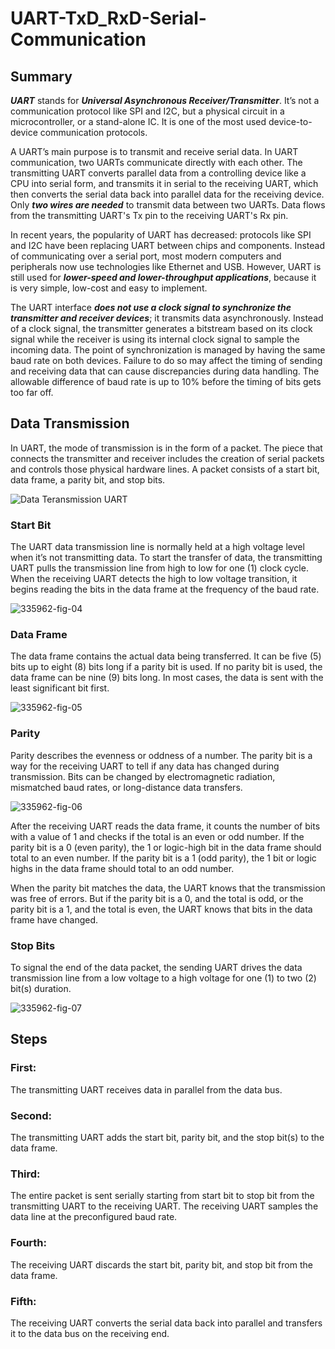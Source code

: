# UART-TxD_RxD-Serial-Communication

## Summary

***UART*** stands for ***Universal Asynchronous Receiver/Transmitter***. It’s not a communication protocol like SPI and I2C, but a physical circuit in a microcontroller, or a stand-alone IC. It is one of the most used device-to-device communication protocols. <br /> 

A UART’s main purpose is to transmit and receive serial data. In UART communication, two UARTs communicate directly with each other. 
The transmitting UART converts parallel data from a controlling device like a CPU into serial form, and transmits it in serial to the receiving UART, which then converts the serial data back into parallel data for the receiving device. Only ***two wires are needed*** to transmit data between two UARTs. Data flows from the transmitting UART's Tx pin to the receiving UART's Rx pin.<br />

In recent years, the popularity of UART has decreased: protocols like SPI and I2C have been replacing UART between chips and components. Instead of communicating over a serial port, most modern computers and peripherals now use technologies like Ethernet and USB. However, UART is still used for ***lower-speed and lower-throughput applications***, because it is very simple, low-cost and easy to implement.<br />

The UART interface ***does not use a clock signal to synchronize the transmitter and receiver devices***; it transmits data asynchronously. Instead of a clock signal, the transmitter generates a bitstream based on its clock signal while the receiver is using its internal clock signal to sample the incoming data. The point of synchronization is managed by having the same baud rate on both devices. Failure to do so may affect the timing of sending and receiving data that can cause discrepancies during data handling. The allowable difference of baud rate is up to 10% before the timing of bits gets too far off.<br />

## Data Transmission

In UART, the mode of transmission is in the form of a packet. The piece that connects the transmitter and receiver includes the creation of serial packets and controls those physical hardware lines. A packet consists of a start bit, data frame, a parity bit, and stop bits.<br />

![Data Teransmission UART](https://github.com/user-attachments/assets/2bc83990-ebe4-4721-9356-3bca0230d654)


### Start Bit
The UART data transmission line is normally held at a high voltage level when it’s not transmitting data. To start the transfer of data, the transmitting UART pulls the transmission line from high to low for one (1) clock cycle. When the receiving UART detects the high to low voltage transition, it begins reading the bits in the data frame at the frequency of the baud rate.<br />

![335962-fig-04](https://github.com/user-attachments/assets/02e363d5-2bc7-4e7e-b763-4821fb59dea3)

### Data Frame
The data frame contains the actual data being transferred. It can be five (5) bits up to eight (8) bits long if a parity bit is used. If no parity bit is used, the data frame can be nine (9) bits long. In most cases, the data is sent with the least significant bit first.<br />

![335962-fig-05](https://github.com/user-attachments/assets/afeaaf55-4b57-4ef7-87f5-ca974dbf7f83)

### Parity
Parity describes the evenness or oddness of a number. The parity bit is a way for the receiving UART to tell if any data has changed during transmission. Bits can be changed by electromagnetic radiation, mismatched baud rates, or long-distance data transfers.<br />

![335962-fig-06](https://github.com/user-attachments/assets/2f5155e5-8121-4274-9072-6f300de2e6e1)

After the receiving UART reads the data frame, it counts the number of bits with a value of 1 and checks if the total is an even or odd number. If the parity bit is a 0 (even parity), the 1 or logic-high bit in the data frame should total to an even number. If the parity bit is a 1 (odd parity), the 1 bit or logic highs in the data frame should total to an odd number.<br />

When the parity bit matches the data, the UART knows that the transmission was free of errors. But if the parity bit is a 0, and the total is odd, or the parity bit is a 1, and the total is even, the UART knows that bits in the data frame have changed.<br />

### Stop Bits
To signal the end of the data packet, the sending UART drives the data transmission line from a low voltage to a high voltage for one (1) to two (2) bit(s) duration.<br />

![335962-fig-07](https://github.com/user-attachments/assets/6292b954-227c-4a5f-8c98-cf9029cf8efd)

## Steps 

### First: 
The transmitting UART receives data in parallel from the data bus.
### Second: 
The transmitting UART adds the start bit, parity bit, and the stop bit(s) to the data frame.
### Third:
The entire packet is sent serially starting from start bit to stop bit from the transmitting UART to the receiving UART. The receiving UART samples the data line at the preconfigured baud rate.
### Fourth: 
The receiving UART discards the start bit, parity bit, and stop bit from the data frame.
### Fifth:
The receiving UART converts the serial data back into parallel and transfers it to the data bus on the receiving end.


